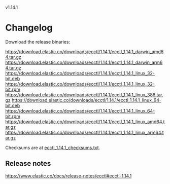 v1.14.1

# Changelog

Download the release binaries:

<https://download.elastic.co/downloads/ecctl/1.14.1/ecctl_1.14.1_darwin_amd64.tar.gz>
<https://download.elastic.co/downloads/ecctl/1.14.1/ecctl_1.14.1_darwin_arm64.tar.gz>
<https://download.elastic.co/downloads/ecctl/1.14.1/ecctl_1.14.1_linux_32-bit.deb>
<https://download.elastic.co/downloads/ecctl/1.14.1/ecctl_1.14.1_linux_32-bit.rpm>
<https://download.elastic.co/downloads/ecctl/1.14.1/ecctl_1.14.1_linux_386.tar.gz>
<https://download.elastic.co/downloads/ecctl/1.14.1/ecctl_1.14.1_linux_64-bit.deb>
<https://download.elastic.co/downloads/ecctl/1.14.1/ecctl_1.14.1_linux_64-bit.rpm>
<https://download.elastic.co/downloads/ecctl/1.14.1/ecctl_1.14.1_linux_amd64.tar.gz>
<https://download.elastic.co/downloads/ecctl/1.14.1/ecctl_1.14.1_linux_arm64.tar.gz>

Checksums are at [ecctl_1.14.1_checksums.txt](https://download.elastic.co/downloads/ecctl/1.14.1/ecctl_1.14.1_checksums.txt).

## Release notes

<https://www.elastic.co/docs/release-notes/ecctl#ecctl-1.14.1>
